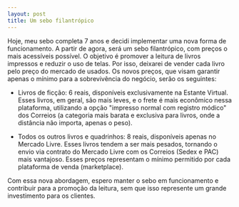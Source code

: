 ```yaml
---
layout: post
title: Um sebo filantrópico
---
```


Hoje, meu sebo completa 7 anos e decidi implementar uma nova forma de funcionamento. A partir de agora, será um sebo filantrópico, com preços o mais acessíveis possível. O objetivo é promover a leitura de livros impressos e reduzir o uso de telas. Por isso, deixarei de vender cada livro pelo preço do mercado de usados. Os novos preços, que visam garantir apenas o mínimo para a sobrevivência do negócio, serão os seguintes:

- Livros de ficção: 6 reais, disponíveis exclusivamente na Estante Virtual. Esses livros, em geral, são mais leves, e o frete é mais econômico nessa plataforma, utilizando a opção "impresso normal com registro módico" dos Correios (a categoria mais barata e exclusiva para livros, onde a distância não importa, apenas o peso).

- Todos os outros livros e quadrinhos: 8 reais, disponíveis apenas no Mercado Livre. Esses livros tendem a ser mais pesados, tornando o envio via contrato do Mercado Livre com os Correios (Sedex e PAC) mais vantajoso.
Esses preços representam o mínimo permitido por cada plataforma de venda (marketplace).

Com essa nova abordagem, espero manter o sebo em funcionamento e contribuir para a promoção da leitura, sem que isso represente um grande investimento para os clientes.
